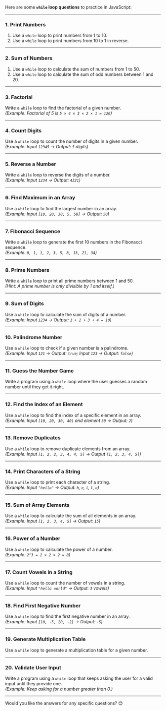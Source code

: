 Here are some **`while` loop questions** to practice in JavaScript:

---

### **1. Print Numbers**
1. Use a `while` loop to print numbers from 1 to 10.
2. Use a `while` loop to print numbers from 10 to 1 in reverse.

---

### **2. Sum of Numbers**
1. Use a `while` loop to calculate the sum of numbers from 1 to 50.
2. Use a `while` loop to calculate the sum of odd numbers between 1 and 20.

---

### **3. Factorial**
Write a `while` loop to find the factorial of a given number.  
*(Example: Factorial of 5 is `5 × 4 × 3 × 2 × 1 = 120`)*

---

### **4. Count Digits**
Use a `while` loop to count the number of digits in a given number.  
*(Example: Input `12345` → Output: `5` digits)*

---

### **5. Reverse a Number**
Write a `while` loop to reverse the digits of a number.  
*(Example: Input `1234` → Output: `4321`)*

---

### **6. Find Maximum in an Array**
Use a `while` loop to find the largest number in an array.  
*(Example: Input `[10, 20, 30, 5, 50]` → Output: `50`)*

---

### **7. Fibonacci Sequence**
Write a `while` loop to generate the first 10 numbers in the Fibonacci sequence.  
*(Example: `0, 1, 1, 2, 3, 5, 8, 13, 21, 34`)*

---

### **8. Prime Numbers**
Write a `while` loop to print all prime numbers between 1 and 50.  
*(Hint: A prime number is only divisible by 1 and itself.)*

---

### **9. Sum of Digits**
Use a `while` loop to calculate the sum of digits of a number.  
*(Example: Input `1234` → Output: `1 + 2 + 3 + 4 = 10`)*

---

### **10. Palindrome Number**
Use a `while` loop to check if a given number is a palindrome.  
*(Example: Input `121` → Output: `true`; Input `123` → Output: `false`)*

---

### **11. Guess the Number Game**
Write a program using a `while` loop where the user guesses a random number until they get it right.

---

### **12. Find the Index of an Element**
Use a `while` loop to find the index of a specific element in an array.  
*(Example: Input `[10, 20, 30, 40]` and element `30` → Output: `2`)*

---

### **13. Remove Duplicates**
Use a `while` loop to remove duplicate elements from an array.  
*(Example: Input `[1, 2, 2, 3, 4, 4, 5]` → Output `[1, 2, 3, 4, 5]`)*

---

### **14. Print Characters of a String**
Use a `while` loop to print each character of a string.  
*(Example: Input `"hello"` → Output: `h`, `e`, `l`, `l`, `o`)*

---

### **15. Sum of Array Elements**
Use a `while` loop to calculate the sum of all elements in an array.  
*(Example: Input `[1, 2, 3, 4, 5]` → Output: `15`)*

---

### **16. Power of a Number**
Use a `while` loop to calculate the power of a number.  
*(Example: `2^3 = 2 × 2 × 2 = 8`)*

---

### **17. Count Vowels in a String**
Use a `while` loop to count the number of vowels in a string.  
*(Example: Input `"hello world"` → Output: `3` vowels)*

---

### **18. Find First Negative Number**
Use a `while` loop to find the first negative number in an array.  
*(Example: Input `[10, -5, 20, -2]` → Output: `-5`)*

---

### **19. Generate Multiplication Table**
Use a `while` loop to generate a multiplication table for a given number.

---

### **20. Validate User Input**
Write a program using a `while` loop that keeps asking the user for a valid input until they provide one.  
*(Example: Keep asking for a number greater than 0.)*

---

Would you like the answers for any specific questions? 😊